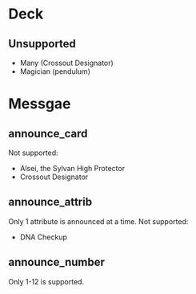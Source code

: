 # Deck

## Unsupported
- Many (Crossout Designator)
- Magician (pendulum)

# Messgae

## announce_card
Not supported:
- Alsei, the Sylvan High Protector
- Crossout Designator

## announce_attrib
Only 1 attribute is announced at a time.
Not supported:
- DNA Checkup

## announce_number
Only 1-12 is supported.
